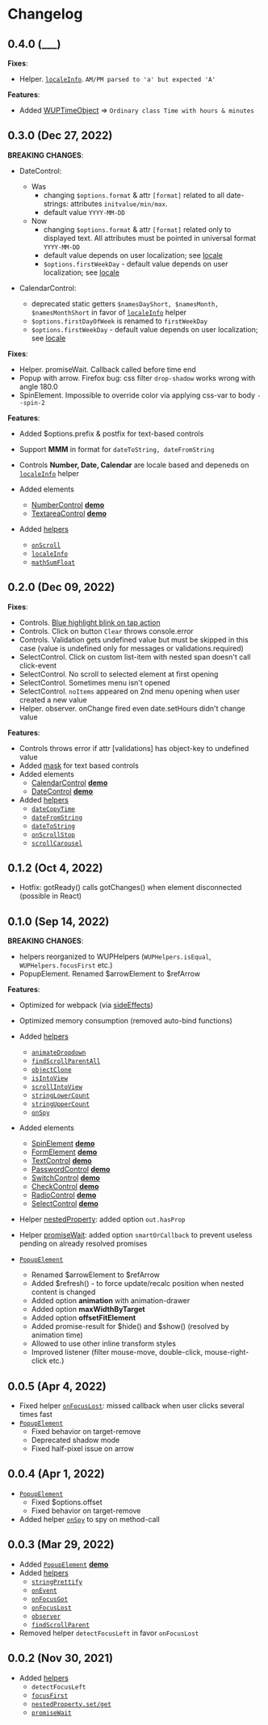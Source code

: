 # Changelog

## 0.4.0 (\_\_\_)

**Fixes**:

- Helper. [`localeInfo`](src/helpers/localeInfo.ts). `AM/PM parsed to 'a' but expected 'A'`

**Features**:

- Added [WUPTimeObject](src/externalTypes/timeObject.ts) => `Ordinary class Time with hours & minutes`

## 0.3.0 (Dec 27, 2022)

**BREAKING CHANGES**:

- DateControl:

  - Was
    - changing `$options.format` & attr `[format]` related to all date-strings: attributes `initvalue/min/max`.
    - default value `YYYY-MM-DD`
  - Now
    - changing `$options.format` & attr `[format]` related only to displayed text. All attributes must be pointed in universal format `YYYY-MM-DD`
    - default value depends on user localization; see [locale](src/helpers/localeInfo.ts)
    - `$options.firstWeekDay` - default value depends on user localization; see [locale](src/helpers/localeInfo.ts)

- CalendarControl:
  - deprecated static getters `$namesDayShort, $namesMonth, $namesMonthShort` in favor of [`localeInfo`](src/helpers/localeInfo.ts) helper
  - `$options.firstDayOfWeek` is renamed to `firstWeekDay`
  - `$options.firstWeekDay` - default value depends on user localization; see [locale](src/helpers/localeInfo.ts)

**Fixes**:

- Helper. promiseWait. Callback called before time end
- Popup with arrow. Firefox bug: css filter `drop-shadow` works wrong with angle 180.0
- SpinElement. Impossible to override color via applying css-var to body `--spin-2`

**Features**:

- Added $options.prefix & postfix for text-based controls
- Support **MMM** in format for `dateToString, dateFromString`
- Controls **Number, Date, Calendar** are locale based and depeneds on [`localeInfo`](src/helpers/localeInfo.ts) helper
- Added elements

  - [NumberControl](src/controls/number.ts) [**demo**](https://yegorich555.github.io/web-ui-pack/control/number)
  - [TextareaControl](src/controls/textarea.ts) [**demo**](https://yegorich555.github.io/web-ui-pack/control/textarea)

- Added [helpers](README.md#helpers)
  - [`onScroll`](src/helpers/onScroll.ts)
  - [`localeInfo`](src/helpers/localeInfo.ts)
  - [`mathSumFloat`](src/helpers/mathSumFloat.ts)

## 0.2.0 (Dec 09, 2022)

**Fixes**:

- Controls. [Blue highlight blink on tap action](https://stackoverflow.com/questions/25704650/disable-blue-highlight-when-touch-press-object-with-cursorpointer)
- Controls. Click on button `Clear` throws console.error
- Controls. Validation gets undefined value but must be skipped in this case (value is undefined only for messages or validations.required)
- SelectControl. Click on custom list-item with nested span doesn't call click-event
- SelectControl. No scroll to selected element at first opening
- SelectControl. Sometimes menu isn't opened
- SelectControl. `noItems` appeared on 2nd menu opening when user created a new value
- Helper. observer. onChange fired even date.setHours didn't change value

**Features**:

- Controls throws error if attr [validations] has object-key to undefined value
- Added [mask](http://localhost:8015/control/text) for text based controls
- Added elements
  - [CalendarControl](src/controls/calendar.ts) [**demo**](https://yegorich555.github.io/web-ui-pack/control/calendar)
  - [DateControl](src/controls/date.ts) [**demo**](https://yegorich555.github.io/web-ui-pack/control/date)
- Added [helpers](README.md#helpers)
  - [`dateCopyTime`](src/helpers/dateCopyTime.ts)
  - [`dateFromString`](src/helpers/dateFromString.ts)
  - [`dateToString`](src/helpers/dateToString.ts)
  - [`onScrollStop`](src/helpers/onScrollStop.ts)
  - [`scrollCarousel`](src/helpers/scrollCarousel.ts)

## 0.1.2 (Oct 4, 2022)

- Hotfix: gotReady() calls gotChanges() when element disconnected (possible in React)

## 0.1.0 (Sep 14, 2022)

**BREAKING CHANGES**:

- helpers reorganized to WUPHelpers (`WUPHelpers.isEqual`, `WUPHelpers.focusFirst` etc.)
- PopupElement. Renamed $arrowElement to $refArrow

**Features**:

- Optimized for webpack (via [sideEffects](https://webpack.js.org/guides/tree-shaking/#mark-the-file-as-side-effect-free))
- Optimized memory consumption (removed auto-bind functions)
- Added [helpers](README.md#helpers)
  - [`animateDropdown`](src/helpers/animateDropdown.ts)
  - [`findScrollParentAll`](src/helpers/findScrollParent.ts)
  - [`objectClone`](src/helpers/objectClone.ts)
  - [`isIntoView`](src/helpers/isIntoView.ts)
  - [`scrollIntoView`](src/helpers/scrollIntoView.ts)
  - [`stringLowerCount`](src/helpers/stringCaseCount.ts)
  - [`stringUpperCount`](src/helpers/stringCaseCount.ts)
  - [`onSpy`](src/helpers/onSpy.ts)
- Added elements
  - [SpinElement](src/spinElement.ts) [**demo**](https://yegorich555.github.io/web-ui-pack/spin)
  - [FormElement](src/formElement.ts) [**demo**](https://yegorich555.github.io/web-ui-pack/controls)
  - [TextControl](src/controls/text.ts) [**demo**](https://yegorich555.github.io/web-ui-pack/control/text)
  - [PasswordControl](src/controls/password.ts) [**demo**](https://yegorich555.github.io/web-ui-pack/control/password)
  - [SwitchControl](src/controls/switch.ts) [**demo**](https://yegorich555.github.io/web-ui-pack/control/switch)
  - [CheckControl](src/controls/check.ts) [**demo**](https://yegorich555.github.io/web-ui-pack/control/check)
  - [RadioControl](src/controls/radio.ts) [**demo**](https://yegorich555.github.io/web-ui-pack/control/radio)
  - [SelectControl](src/controls/select.ts) [**demo**](https://yegorich555.github.io/web-ui-pack/control/select)
- Helper [nestedProperty](src/helpers/nestedProperty.ts): added option `out.hasProp`
- Helper [promiseWait](src/helpers/promiseWait.ts): added option `smartOrCallback` to prevent useless pending on already resolved promises

- [`PopupElement`](src/popup/popupElement.ts)
  - Renamed $arrowElement to $refArrow
  - Added $refresh() - to force update/recalc position when nested content is changed
  - Added option **animation** with animation-drawer
  - Added option **maxWidthByTarget**
  - Added option **offsetFitElement**
  - Added promise-result for \$hide() and \$show() (resolved by animation time)
  - Allowed to use other inline transform styles
  - Improved listener (filter mouse-move, double-click, mouse-right-click etc.)

## 0.0.5 (Apr 4, 2022)

- Fixed helper [`onFocusLost`](src/helpers/onFocusLost.ts): missed callback when user clicks several times fast
- [`PopupElement`](src/popup/popupElement.ts)
  - Fixed behavior on target-remove
  - Deprecated shadow mode
  - Fixed half-pixel issue on arrow

## 0.0.4 (Apr 1, 2022)

- [`PopupElement`](src/popup/popupElement.ts)
  - Fixed $options.offset
  - Fixed behavior on target-remove
- Added helper [`onSpy`](src/helpers/onSpy.ts) to spy on method-call

## 0.0.3 (Mar 29, 2022)

- Added [`PopupElement`](src/popup/popupElement.ts) [**demo**](https://yegorich555.github.io/web-ui-pack/popup)
- Added [helpers](README.md#helpers)
  - [`stringPrettify`](src/helpers/stringPrettify.ts)
  - [`onEvent`](src/helpers/onEvent.ts)
  - [`onFocusGot`](src/helpers/onFocusGot.ts)
  - [`onFocusLost`](src/helpers/onFocusLost.ts)
  - [`observer`](src/helpers/observer.ts)
  - [`findScrollParent`](src/helpers/findScrollParent.ts)
- Removed helper `detectFocusLeft` in favor `onFocusLost`

## 0.0.2 (Nov 30, 2021)

- Added [helpers](README.md#helpers)
  - `detectFocusLeft`
  - [`focusFirst`](src/helpers/focusFirst.ts)
  - [`nestedProperty.set/get`](src/helpers/nestedProperty.ts)
  - [`promiseWait`](src/helpers/promiseWait.ts)
